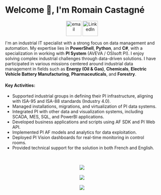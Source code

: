 # Welcome 👋, I'm Romain Castagné

<p align="center">
  <a href="mailto:romain.castagne40@gmail.com"><img align="center" src="https://img.icons8.com/color/50/000000/gmail--v1.png" alt="email" height="50" width="50" /></a>
  <a href="https://www.linkedin.com/in/romain-castagn%C3%A9-2a01a7130/"><img align="center" src="https://img.icons8.com/color/50/000000/linkedin.png" alt="LinkedIn" height="50" width="50" /></a>
</p>

I'm an industrial IT specialist with a strong focus on data management and automation. My expertise lies in **PowerShell**, **Python**, and **C#**, with a specialization in working with **PI System** (AVEVA / OSIsoft PI). I enjoy solving complex industrial challenges through data-driven solutions.
I have participated in various missions centered around industrial data management in fields such as **Energy (Oil & Gas)**, **Chemicals**, **Electric Vehicle Battery Manufacturing**, **Pharmaceuticals**, and **Forestry**. 

#### Key Activities:
- Supported industrial groups in defining their PI infrastructure, aligning with ISA-95 and ISA-88 standards (Industry 4.0).
- Managed installations, migrations, and virtualization of PI data systems.
- Integrated PI with other data and visualization systems, including SCADA, MES, SQL, and PowerBI applications.
- Developed business applications and scripts using AF SDK and PI Web API.
- Implemented PI AF models and analytics for data exploitation.
- Deployed PI Vision dashboards for real-time monitoring in control rooms.
- Provided technical support for the solution in both French and English.

<p align="center">
  <br> <br>
  <a href="https://skillicons.dev">
    <img src="https://skillicons.dev/icons?i=py,powershell,cs,html,css,javascript,git,windows&perline=8" />
  </a>
  <br> <br>
  <img  src="https://github-readme-stats.anuraghazra1.vercel.app/api/top-langs/?username=CastagneSenpai&theme=dark&hide_border=false&no-bg=true&layout=compact&no-frame=true&langs_count=5"/>
  <br> <br>
  <a href="https://visitcount.itsvg.in">
   <img src="https://visitcount.itsvg.in/api?id=CastagneSenpai&label=Profile%20Views&color=3&icon=5&pretty=true" />
  </a>
</p>
